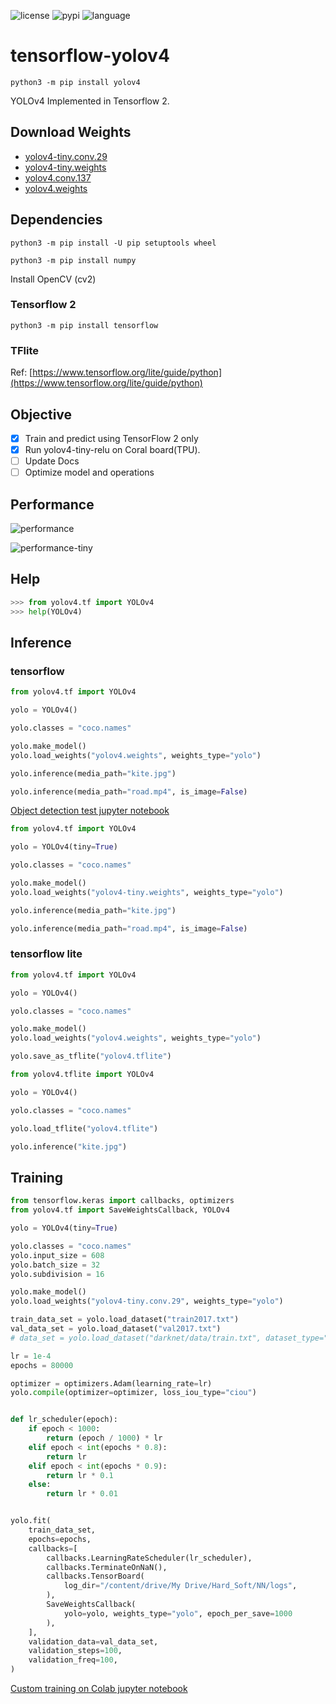 ![license](https://img.shields.io/github/license/hhk7734/tensorflow-yolov4)
![pypi](https://img.shields.io/pypi/v/yolov4)
![language](https://img.shields.io/github/languages/top/hhk7734/tensorflow-yolov4)

# tensorflow-yolov4

```shell
python3 -m pip install yolov4
```

YOLOv4 Implemented in Tensorflow 2.

## Download Weights

- [yolov4-tiny.conv.29](https://drive.google.com/file/d/1WtOuGfUgNyNfALo5_VhQ1kb5QenRE0Gt/view?usp=sharing)
- [yolov4-tiny.weights](https://drive.google.com/file/d/1GJwGiR7rizY_19c_czuLN8p31BwkhWY5/view?usp=sharing)
- [yolov4.conv.137](https://drive.google.com/file/d/1li1pUtqpXj_-ZXxA8wJq-nzW8h2HWsrP/view?usp=sharing)
- [yolov4.weights](https://drive.google.com/file/d/15P4cYyZ2Sd876HKAEWSmeRdFl_j-0upi/view?usp=sharing)

## Dependencies

```shell
python3 -m pip install -U pip setuptools wheel
```

```shell
python3 -m pip install numpy
```

Install OpenCV (cv2)

### Tensorflow 2

```shell
python3 -m pip install tensorflow
```

### TFlite

Ref: [https://www.tensorflow.org/lite/guide/python](https://www.tensorflow.org/lite/guide/python)

## Objective

- [x] Train and predict using TensorFlow 2 only
- [x] Run yolov4-tiny-relu on Coral board(TPU).
- [ ] Update Docs
- [ ] Optimize model and operations

## Performance

![performance](./test/performance.png)

![performance-tiny](./test/performance-tiny.png)

## Help

```python
>>> from yolov4.tf import YOLOv4
>>> help(YOLOv4)
```

## Inference

### tensorflow

```python
from yolov4.tf import YOLOv4

yolo = YOLOv4()

yolo.classes = "coco.names"

yolo.make_model()
yolo.load_weights("yolov4.weights", weights_type="yolo")

yolo.inference(media_path="kite.jpg")

yolo.inference(media_path="road.mp4", is_image=False)
```

[Object detection test jupyter notebook](./test/object_detection_in_image.ipynb)

```python
from yolov4.tf import YOLOv4

yolo = YOLOv4(tiny=True)

yolo.classes = "coco.names"

yolo.make_model()
yolo.load_weights("yolov4-tiny.weights", weights_type="yolo")

yolo.inference(media_path="kite.jpg")

yolo.inference(media_path="road.mp4", is_image=False)
```

### tensorflow lite

```python
from yolov4.tf import YOLOv4

yolo = YOLOv4()

yolo.classes = "coco.names"

yolo.make_model()
yolo.load_weights("yolov4.weights", weights_type="yolo")

yolo.save_as_tflite("yolov4.tflite")
```

```python
from yolov4.tflite import YOLOv4

yolo = YOLOv4()

yolo.classes = "coco.names"

yolo.load_tflite("yolov4.tflite")

yolo.inference("kite.jpg")
```

## Training

```python
from tensorflow.keras import callbacks, optimizers
from yolov4.tf import SaveWeightsCallback, YOLOv4

yolo = YOLOv4(tiny=True)

yolo.classes = "coco.names"
yolo.input_size = 608
yolo.batch_size = 32
yolo.subdivision = 16

yolo.make_model()
yolo.load_weights("yolov4-tiny.conv.29", weights_type="yolo")

train_data_set = yolo.load_dataset("train2017.txt")
val_data_set = yolo.load_dataset("val2017.txt")
# data_set = yolo.load_dataset("darknet/data/train.txt", dataset_type="yolo")

lr = 1e-4
epochs = 80000

optimizer = optimizers.Adam(learning_rate=lr)
yolo.compile(optimizer=optimizer, loss_iou_type="ciou")


def lr_scheduler(epoch):
    if epoch < 1000:
        return (epoch / 1000) * lr
    elif epoch < int(epochs * 0.8):
        return lr
    elif epoch < int(epochs * 0.9):
        return lr * 0.1
    else:
        return lr * 0.01


yolo.fit(
    train_data_set,
    epochs=epochs,
    callbacks=[
        callbacks.LearningRateScheduler(lr_scheduler),
        callbacks.TerminateOnNaN(),
        callbacks.TensorBoard(
            log_dir="/content/drive/My Drive/Hard_Soft/NN/logs",
        ),
        SaveWeightsCallback(
            yolo=yolo, weights_type="yolo", epoch_per_save=1000
        ),
    ],
    validation_data=val_data_set,
    validation_steps=100,
    validation_freq=100,
)
```

[Custom training on Colab jupyter notebook](./test/custom_training_on_colab.ipynb)
